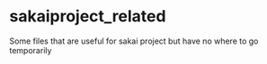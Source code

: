 sakaiproject_related
====================

Some files that are useful for sakai project but have no where to go temporarily
